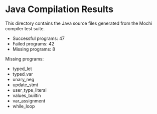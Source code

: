 # Java Compilation Results

This directory contains the Java source files generated from the Mochi compiler test suite.

- Successful programs: 47
- Failed programs: 42
- Missing programs: 8

Missing programs:
- typed_let
- typed_var
- unary_neg
- update_stmt
- user_type_literal
- values_builtin
- var_assignment
- while_loop
